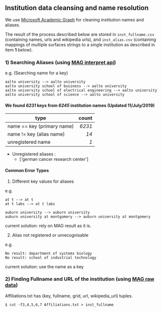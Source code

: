 ## Institution data cleansing and name resolution

We use [Microsoft Academic Graph](https://www.microsoft.com/en-us/research/project/microsoft-academic-graph/) for cleaning institution names and aliases.

The result of the process described below are stored in `inst_fullname.csv` (containing names, urls and wikipedia urls), and `inst_alias.csv` (containing mappings of multiple surfaces strings to a single institution as described in item **1** below).

### 1) Searching Aliases (using [MAG interpret api](https://docs.microsoft.com/en-us/azure/cognitive-services/academic-knowledge/interpretmethod))

e.g. (Searching name for a key)
```
aalto university --> aalto university
aalto university school of business --> aalto university
aalto university school of electrical engineering --> aalto university
aalto university school of science --> aalto university
```

#### We found *6231* keys from *6245* institution names (Updated 11/July/2019)
| type | count |
|------|------:|
| name == key (primary name) | *6231* |
| name != key (alias name) | *14* |
| unregistered name | *1* |

- Unregistered aliases :
  - ['german cancer research center']


#### Common Error Types

1) Different key values for aliases

e.g.
```
at t --> at t
at t labs --> at t labs

auburn university --> auburn university
auburn university at montgomery --> auburn university at montgomery
```
current solution: rely on MAG result as it is.

2) Alias not registered or unrecognisable

e.g.
```
No result: department of systems biology
No result: school of industrial technology
```
current solution: use the name as a key

### 2) Finding Fullname and URL of the institution (using [MAG raw data](https://www.openacademic.ai/oag/))

Affiliations.txt has (key, fullname, grid, url, wikipedia_url) tuples.
```
$ cut -f3,4,5,6,7 Affiliations.txt > inst_fullname
```
